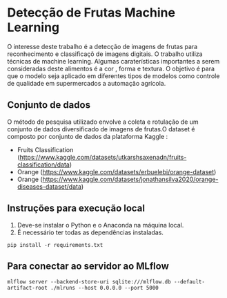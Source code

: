 # Detecção de Frutas Machine Learning 

O interesse deste trabalho é a detecção de imagens de frutas para reconhecimento e classificaçõ  de imagens digitais. O trabalho utiliza técnicas de machine learning. Algumas caraterísticas importantes a serem consideradas deste
alimentos é a cor , forma e textura. O objetivo é para que o modelo seja aplicado em diferentes tipos de modelos como controle de qualidade em supermercados a automação agrícola.  

## Conjunto de dados 
O método de pesquisa utilizado envolve a coleta e rotulação de um conjunto de dados diversificado de imagens de frutas.O dataset é composto por conjunto de dados da plataforma Kaggle : 

- Fruits Classification (https://www.kaggle.com/datasets/utkarshsaxenadn/fruits-classification/data)
- Orange (https://www.kaggle.com/datasets/erbuelebi/orange-dataset)
- Orange (https://www.kaggle.com/datasets/jonathansilva2020/orange-diseases-dataset/data)

## Instruções para execução local 

1. Deve-se instalar o Python e o Anaconda na máquina local.
2. É necessário ter todas as dependências instaladas.
   
```
pip install -r requirements.txt
```

## Para conectar ao servidor ao MLflow

```
mlflow server --backend-store-uri sqlite:///mlflow.db --default-artifact-root ./mlruns --host 0.0.0.0 --port 5000

```
